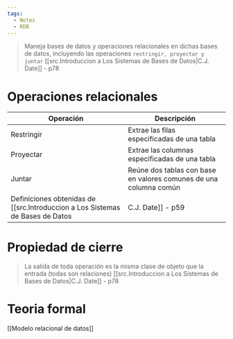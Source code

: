 ```yaml
---
tags:
  - Notes
  - RDB
---
```

>Maneja bases de datos y operaciones relacionales en dichas bases de datos, incluyendo las operaciones `restringir, proyectar y juntar`
>[[src.Introduccion a Los Sistemas de Bases de Datos|C.J. Date]] - p78

# Operaciones relacionales

| Operación  | Descripción                                                       |
| ---------- | ----------------------------------------------------------------- |
| Restringir | Extrae las filas especificadas de una tabla                       |
| Proyectar  | Extrae las columnas especificadas de una tabla                    |
| Juntar     | Reúne dos tablas con base en valores comunes de una columna común |
Definiciones obtenidas de [[src.Introduccion a Los Sistemas de Bases de Datos|C.J. Date]] - p59
# Propiedad de cierre
> La salida de toda operación es la misma clase de objeto que la entrada (todas son relaciones)
> [[src.Introduccion a Los Sistemas de Bases de Datos|C.J. Date]] - p78

# Teoria formal 
[[Modelo relacional de datos]]
